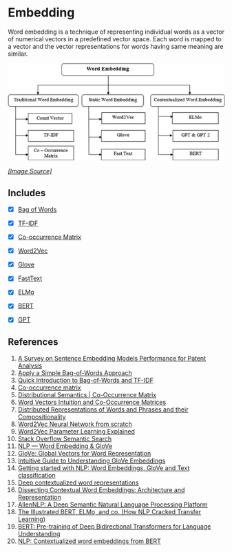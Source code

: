 # Embedding

Word embedding is a technique of representing individual words as a vector of numerical vectors in a predefined vector space. Each word is mapped to a vector and the vector representations for words having same meaning are similar.

![](./../assets/embedding/embedding.jpg)

*[[Image Source]](https://www.researchgate.net/publication/361134482_A_Survey_on_Sentence_Embedding_Models_Performance_for_Patent_Analysis/figures?lo=1)*


## Includes

- [x] [Bag of Words](https://github.com/arunism/NLP-Fundamentals/blob/master/02-Embedding/01-BoW.ipynb)
- [x] [TF-IDF](https://github.com/arunism/NLP-Fundamentals/blob/master/02-Embedding/02-TFIDF.ipynb)
- [x] [Co-occurrence Matrix](https://github.com/arunism/NLP-Fundamentals/blob/master/02-Embedding/03-Cooccurance-Matrix.ipynb)
- [x] [Word2Vec](https://github.com/arunism/NLP-Fundamentals/blob/master/02-Embedding/04-Word2Vec.ipynb)
- [x] [Glove](https://github.com/arunism/NLP-Fundamentals/blob/master/02-Embedding/05-Glove.ipynb)
- [x] [FastText](https://github.com/arunism/NLP-Fundamentals/blob/master/02-Embedding/06-FastText.ipynb)
- [x] [ELMo](https://github.com/arunism/NLP-Fundamentals/blob/master/02-Embedding/07-ELMo.ipynb)
- [x] [BERT](https://github.com/arunism/NLP-Fundamentals/blob/master/02-Embedding/08-BERT.ipynb)
- [x] [GPT](https://github.com/arunism/NLP-Fundamentals/blob/master/02-Embedding/09-GPT.ipynb)


## References

1. [A Survey on Sentence Embedding Models Performance for Patent Analysis](https://arxiv.org/abs/2206.02690)
2. [Apply a Simple Bag-of-Words Approach](https://openclassrooms.com/en/courses/6532301-introduction-to-natural-language-processing/6980811-apply-a-simple-bag-of-words-approach)
3. [Quick Introduction to Bag-of-Words and TF-IDF](https://www.analyticsvidhya.com/blog/2020/02/quick-introduction-bag-of-words-bow-tf-idf/)
4. [Co-occurrence matrix](https://en.wikipedia.org/wiki/Co-occurrence_matrix)
5. [Distributional Semantics | Co-Occurrence Matrix](https://medium.com/@imamitsehgal/nlp-series-distributional-semantics-co-occurrence-matrix-31283629951e)
6. [Word Vectors Intuition and Co-Occurrence Matrices](https://towardsdatascience.com/word-vectors-intuition-and-co-occurence-matrixes-a7f67cae16cd)
7. [Distributed Representations of Words and Phrases and their Compositionality](https://arxiv.org/pdf/1310.4546.pdf)
8. [Word2Vec Neural Network from scratch](https://towardsdatascience.com/skip-gram-neural-network-from-scratch-485f2e688238)
9. [Word2Vec Parameter Learning Explained](https://arxiv.org/pdf/1411.2738.pdf)
10. [Stack Overflow Semantic Search](https://medium.com/@shekharsingh441991/stack-overflow-semantic-search-4fd1df286cee)
11. [NLP — Word Embedding & GloVe](https://jonathan-hui.medium.com/nlp-word-embedding-glove-5e7f523999f6)
12. [GloVe: Global Vectors for Word Representation](https://nlp.stanford.edu/pubs/glove.pdf)
13. [Intuitive Guide to Understanding GloVe Embeddings](https://towardsdatascience.com/light-on-math-ml-intuitive-guide-to-understanding-glove-embeddings-b13b4f19c010)
14. [Getting started with NLP: Word Embeddings, GloVe and Text classification](https://edumunozsala.github.io/BlogEms/jupyter/nlp/classification/embeddings/python/2020/08/15/Intro_NLP_WordEmbeddings_Classification.html)
15. [Deep contextualized word representations](https://arxiv.org/abs/1802.05365)
16. [Dissecting Contextual Word Embeddings: Architecture and Representation](https://arxiv.org/abs/1808.08949)
17. [AllenNLP: A Deep Semantic Natural Language Processing Platform](https://arxiv.org/abs/1803.07640)
18. [The Illustrated BERT, ELMo, and co. (How NLP Cracked Transfer Learning)](http://jalammar.github.io/illustrated-bert/)
19. [BERT: Pre-training of Deep Bidirectional Transformers for Language Understanding](https://arxiv.org/abs/1810.04805)
20. [NLP: Contextualized word embeddings from BERT](https://towardsdatascience.com/nlp-extract-contextualized-word-embeddings-from-bert-keras-tf-67ef29f60a7b)
